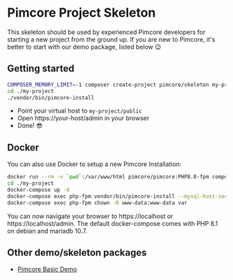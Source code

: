 # Pimcore Project Skeleton 

This skeleton should be used by experienced Pimcore developers for starting a new project from the ground up. 
If you are new to Pimcore, it's better to start with our demo package, listed below 😉

## Getting started
```bash
COMPOSER_MEMORY_LIMIT=-1 composer create-project pimcore/skeleton my-project
cd ./my-project
./vendor/bin/pimcore-install
```

- Point your virtual host to `my-project/public` 
- Open https://your-host/admin in your browser
- Done! 😎

## Docker

You can also use Docker to setup a new Pimcore Installation:

```bash
docker run --rm -v `pwd`:/var/www/html pimcore/pimcore:PHP8.0-fpm composer create-project pimcore/skeleton my-project
cd ./my-project
docker-compose up -d
docker-compose exec php-fpm vendor/bin/pimcore-install --mysql-host-socket=db --mysql-username=pimcore --mysql-password=pimcore --mysql-database=pimcore
docker-compose exec php-fpm chown -R www-data:www-data var

```
You can now navigate your browser to https://localhost or https://localhost/admin.
The default docker-compose comes with PHP 8.1 on debian and mariadb 10.7.

## Other demo/skeleton packages
- [Pimcore Basic Demo](https://github.com/pimcore/demo)
